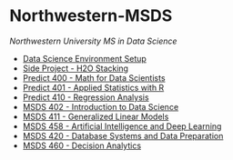 # Northwestern-MSDS
*Northwestern University MS in Data Science*

-   [Data Science Environment Setup][]
-   [Side Project - H2O Stacking][]
-   [Predict 400 - Math for Data Scientists][]
-   [Predict 401 - Applied Statistics with R][]
-   [Predict 410 - Regression Analysis][]
-   [MSDS 402 - Introduction to Data Science][]
-   [MSDS 411 - Generalized Linear Models][]
-   [MSDS 458 - Artificial Intelligence and Deep Learning][]
-   [MSDS 420 - Database Systems and Data Preparation][]
-   [MSDS 460 - Decision Analytics][]

[Data Science Environment Setup]: Atom%20Setup.md
[Predict 400 - Math for Data Scientists]: ./Predict%20400/README.md
[Predict 401 - Applied Statistics with R]: ./Predict%20401/README.md
[Predict 410 - Regression Analysis]: ./Predict%20410/README.md
[MSDS 402 - Introduction to Data Science]: ./MSDS%20402/README.md
[MSDS 411 - Generalized Linear Models]: ./MSDS%20411/README.md
[MSDS 458 - Artificial Intelligence and Deep Learning]: ./MSDS%20458/README.md
[MSDS 420 - Database Systems and Data Preparation]: ./MSDS%20420/README.md
[MSDS 460 - Decision Analytics]: ./MSDS%20460/README.md
[Side Project - H2O Stacking]: ./Side%20Projects/Stacking%20h2o/Stacking%20with%20h2o.ipynb
